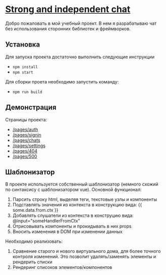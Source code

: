 # [Strong and independent chat](https://angry-lumiere-c6bdd3.netlify.app/)

Добро пожаловать в мой учебный проект. В нем я разрабатываю чат без использования сторонних библиотек и фреймворков.

## Установка

Для запуска проекта достаточно выполнить следующие инструкции
- `npm install`
- `npm start`

Для сборки проета необходимо запустить команду:
- `npm run build`

## Демонстрация

Страницы проекта:

- [/pages/auth](https://angry-lumiere-c6bdd3.netlify.app/pages/auth/)
- [/pages/signin](https://angry-lumiere-c6bdd3.netlify.app/pages/signin/)
- [/pages/chats](https://angry-lumiere-c6bdd3.netlify.app/pages/chats/)
- [/pages/settings](https://angry-lumiere-c6bdd3.netlify.app/pages/settings/)
- [/pages/404](https://angry-lumiere-c6bdd3.netlify.app/pages/404/)
- [/pages/500](https://angry-lumiere-c6bdd3.netlify.app/pages/500/)

## Шаблонизатор

В проекте используется собственный шаблонизатор (немного схожий по синтаксису с шаблонизатором vue). Основной функционал:

1. Парсить строку html, выделяя теги, текстовые узлы и компоненты
2. Подставлять значения из контекста в конструкцию вида: {{ some.data.from.ctx }}
3. Добавлять слушатели из контекста в конструцию вида: @input="someHandlerFromCtx"
4. Отрисовывать компоненты и прокидывать в них props
5. Вносить изменения в DOM при изменении данных

Необходимо реализовать:
1. Сравнение старого и нового виртуального дома, для более точного контроля изменений. Это позволит удалять/заменять элементы и рендерить списки
2. Рендеринг списоков элементов/компонентов
